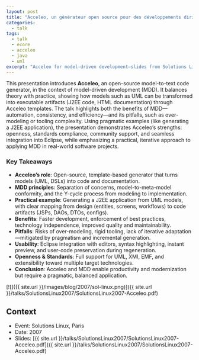 ```yaml
---
layout: post
title: "Acceleo, un générateur open source pour des développements dirigés par les modèles (Solutions Linux 2007)"
categories:
  - talk
tags:
  - talk
  - ecore
  - acceleo
  - java
  - uml
excerpt: "Acceleo for model‑driven development—slides from Solutions Linux 2007."
---
```


This presentation introduces **Acceleo**, an open-source model-to-text code generator, in the context of model-driven development (MDD). It balances theory with practice, showing how models such as UML can be transformed into executable artifacts (J2EE code, HTML documentation) through Acceleo templates. The talk highlights both the benefits of MDD—automation, consistency, and efficiency—and its pitfalls, such as over-modeling or tooling complexity. Using pragmatic examples (like generating a J2EE application), the presentation demonstrates Acceleo’s strengths: openness, standards compliance, community support, and seamless integration into Eclipse, while emphasizing a practical, iterative approach to applying MDD in real-world software projects.

### Key Takeaways
* **Acceleo’s role**: Open-source, template-based generator that turns models (UML, DSLs) into code and documentation.
* **MDD principles**: Separation of concerns, model-to-meta-model conformity, and the Y-cycle process from modeling to implementation.
* **Practical example**: Generating a J2EE application from UML models, with clear mapping from design (entities, screens, workflows) to code artifacts (JSPs, DAOs, DTOs, configs).
* **Benefits**: Faster development, enforcement of best practices, technology independence, improved quality and maintainability.
* **Pitfalls**: Risks of over-modeling, rigid tooling, lack of iterative adaptation—mitigated by pragmatism and incremental generation.
* **Usability**: Eclipse integration with editors, syntax highlighting, instant preview, and user-code preservation during regeneration.
* **Openness & Standards**: Full support for UML, XMI, EMF, and extensibility toward multiple target technologies.
* **Conclusion**: Acceleo and MDD enable productivity and modernization but require a pragmatic, balanced application.

[![]({{ site.url }}/images/blog/2007/sol-linux.png)]({{ site.url }}/talks/SolutionsLinux2007/SolutionsLinux2007-Acceleo.pdf)


## Context
- Event: Solutions Linux, Paris
- Date: 2007
- Slides: [{{ site.url }}/talks/SolutionsLinux2007/SolutionsLinux2007-Acceleo.pdf]({{ site.url }}/talks/SolutionsLinux2007/SolutionsLinux2007-Acceleo.pdf)
